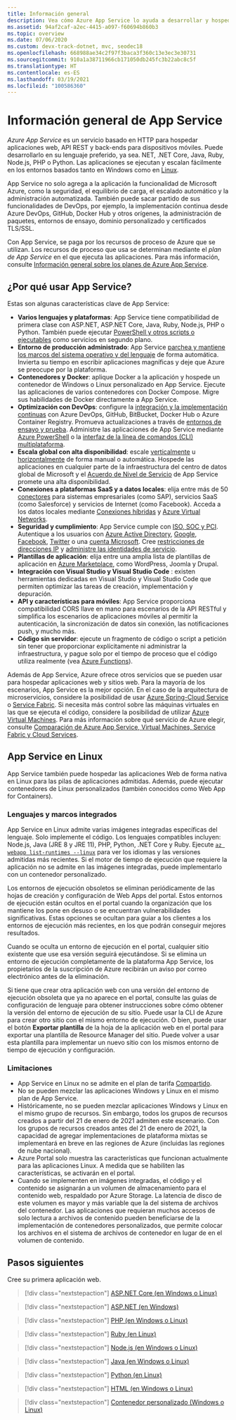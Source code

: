 ```yaml
---
title: Información general
description: Vea cómo Azure App Service lo ayuda a desarrollar y hospedar aplicaciones web.
ms.assetid: 94af2caf-a2ec-4415-a097-f60694b860b3
ms.topic: overview
ms.date: 07/06/2020
ms.custom: devx-track-dotnet, mvc, seodec18
ms.openlocfilehash: 668988ae34c2f97f3baca3f360c13e3ec3e30731
ms.sourcegitcommit: 910a1a38711966cb171050db245fc3b22abc8c5f
ms.translationtype: HT
ms.contentlocale: es-ES
ms.lasthandoff: 03/19/2021
ms.locfileid: "100586360"
---
```

# <a name="app-service-overview"></a>Información general de App Service

*Azure App Service* es un servicio basado en HTTP para hospedar aplicaciones web, API REST y back-ends para dispositivos móviles. Puede desarrollarlo en su lenguaje preferido, ya sea. NET, .NET Core, Java, Ruby, Node.js, PHP o Python. Las aplicaciones se ejecutan y escalan fácilmente en los entornos basados tanto en Windows como en [Linux](#app-service-on-linux).

App Service no solo agrega a la aplicación la funcionalidad de Microsoft Azure, como la seguridad, el equilibrio de carga, el escalado automático y la administración automatizada. También puede sacar partido de sus funcionalidades de DevOps, por ejemplo, la implementación continua desde Azure DevOps, GitHub, Docker Hub y otros orígenes, la administración de paquetes, entornos de ensayo, dominio personalizado y certificados TLS/SSL. 

Con App Service, se paga por los recursos de proceso de Azure que se utilizan. Los recursos de proceso que usa se determinan mediante el _plan de App Service_ en el que ejecuta las aplicaciones. Para más información, consulte [Información general sobre los planes de Azure App Service](overview-hosting-plans.md).

## <a name="why-use-app-service"></a>¿Por qué usar App Service?

Estas son algunas características clave de App Service:

* **Varios lenguajes y plataformas**: App Service tiene compatibilidad de primera clase con ASP.NET, ASP.NET Core, Java, Ruby, Node.js, PHP o Python. También puede ejecutar [PowerShell y otros scripts o ejecutables](webjobs-create.md) como servicios en segundo plano.
* **Entorno de producción administrado**: App Service [parchea y mantiene los marcos del sistema operativo y del lenguaje](overview-patch-os-runtime.md) de forma automática. Invierta su tiempo en escribir aplicaciones magníficas y deje que Azure se preocupe por la plataforma.
* **Contenedores y Docker**: aplique Docker a la aplicación y hospede un contenedor de Windows o Linux personalizado en App Service. Ejecute las aplicaciones de varios contenedores con Docker Compose. Migre sus habilidades de Docker directamente a App Service.
* **Optimización con DevOps**: configure la [integración y la implementación continuas](deploy-continuous-deployment.md) con Azure DevOps, GitHub, BitBucket, Docker Hub o Azure Container Registry. Promueva actualizaciones a través de [entornos de ensayo y prueba](deploy-staging-slots.md). Administre las aplicaciones de App Service mediante [Azure PowerShell](/powershell/azure/) o la [interfaz de la línea de comandos (CLI) multiplataforma](/cli/azure/install-azure-cli).
* **Escala global con alta disponibilidad**: escale [verticalmente](manage-scale-up.md) u [horizontalmente](../azure-monitor/autoscale/autoscale-get-started.md) de forma manual o automática. Hospede las aplicaciones en cualquier parte de la infraestructura del centro de datos global de Microsoft y el [Acuerdo de Nivel de Servicio](https://azure.microsoft.com/support/legal/sla/app-service/) de App Service promete una alta disponibilidad.
* **Conexiones a plataformas SaaS y a datos locales**: elija entre más de 50 [conectores](../connectors/apis-list.md) para sistemas empresariales (como SAP), servicios SaaS (como Salesforce) y servicios de Internet (como Facebook). Acceda a los datos locales mediante [Conexiones híbridas](app-service-hybrid-connections.md) y [Azure Virtual Networks](web-sites-integrate-with-vnet.md).
* **Seguridad y cumplimiento**: App Service cumple con [ISO, SOC y PCI](https://www.microsoft.com/en-us/trustcenter). Autentique a los usuarios con [Azure Active Directory](configure-authentication-provider-aad.md), [Google](configure-authentication-provider-google.md), [Facebook](configure-authentication-provider-facebook.md), [Twitter](configure-authentication-provider-twitter.md) o una [cuenta Microsoft](configure-authentication-provider-microsoft.md). Cree [restricciones de direcciones IP](app-service-ip-restrictions.md) y [administre las identidades de servicio](overview-managed-identity.md).
* **Plantillas de aplicación**: elija entre una amplia lista de plantillas de aplicación en [Azure Marketplace](https://azure.microsoft.com/marketplace/), como WordPress, Joomla y Drupal.
* **Integración con Visual Studio y Visual Studio Code** : existen herramientas dedicadas en Visual Studio y Visual Studio Code que permiten optimizar las tareas de creación, implementación y depuración.
* **API y características para móviles**: App Service proporciona compatibilidad CORS llave en mano para escenarios de la API RESTful y simplifica los escenarios de aplicaciones móviles al permitir la autenticación, la sincronización de datos sin conexión, las notificaciones push, y mucho más.
* **Código sin servidor**: ejecute un fragmento de código o script a petición sin tener que proporcionar explícitamente ni administrar la infraestructura, y pague solo por el tiempo de proceso que el código utiliza realmente (vea [Azure Functions](../azure-functions/index.yml)).

Además de App Service, Azure ofrece otros servicios que se pueden usar para hospedar aplicaciones web y sitios web. Para la mayoría de los escenarios, App Service es la mejor opción.  En el caso de la arquitectura de microservicios, considere la posibilidad de usar [Azure Spring-Cloud Service](../spring-cloud/index.yml) o [Service Fabric](https://azure.microsoft.com/documentation/services/service-fabric).  Si necesita más control sobre las máquinas virtuales en las que se ejecuta el código, considere la posibilidad de utilizar [Azure Virtual Machines](https://azure.microsoft.com/documentation/services/virtual-machines/). Para más información sobre qué servicio de Azure elegir, consulte [Comparación de Azure App Service, Virtual Machines, Service Fabric y Cloud Services](/azure/architecture/guide/technology-choices/compute-decision-tree).

## <a name="app-service-on-linux"></a>App Service en Linux

App Service también puede hospedar las aplicaciones Web de forma nativa en Linux para las pilas de aplicaciones admitidas. Además, puede ejecutar contenedores de Linux personalizados (también conocidos como Web App for Containers).

### <a name="built-in-languages-and-frameworks"></a>Lenguajes y marcos integrados

App Service en Linux admite varias imágenes integradas específicas del lenguaje. Solo implemente el código. Los lenguajes compatibles incluyen: Node.js, Java (JRE 8 y JRE 11), PHP, Python, .NET Core y Ruby. Ejecute [`az webapp list-runtimes --linux`](/cli/azure/webapp#az-webapp-list-runtimes) para ver los idiomas y las versiones admitidas más recientes. Si el motor de tiempo de ejecución que requiere la aplicación no se admite en las imágenes integradas, puede implementarlo con un contenedor personalizado.

Los entornos de ejecución obsoletos se eliminan periódicamente de las hojas de creación y configuración de Web Apps del portal. Estos entornos de ejecución están ocultos en el portal cuando la organización que los mantiene los pone en desuso o se encuentran vulnerabilidades significativas. Estas opciones se ocultan para guiar a los clientes a los entornos de ejecución más recientes, en los que podrán conseguir mejores resultados. 

Cuando se oculta un entorno de ejecución en el portal, cualquier sitio existente que use esa versión seguirá ejecutándose. Si se elimina un entorno de ejecución completamente de la plataforma App Service, los propietarios de la suscripción de Azure recibirán un aviso por correo electrónico antes de la eliminación.

Si tiene que crear otra aplicación web con una versión del entorno de ejecución obsoleta que ya no aparece en el portal, consulte las guías de configuración de lenguaje para obtener instrucciones sobre cómo obtener la versión del entorno de ejecución de su sitio. Puede usar la CLI de Azure para crear otro sitio con el mismo entorno de ejecución. O bien, puede usar el botón **Exportar plantilla** de la hoja de la aplicación web en el portal para exportar una plantilla de Resource Manager del sitio. Puede volver a usar esta plantilla para implementar un nuevo sitio con los mismos entorno de tiempo de ejecución y configuración.

### <a name="limitations"></a>Limitaciones

- App Service en Linux no se admite en el plan de tarifa [Compartido](https://azure.microsoft.com/pricing/details/app-service/plans/). 
- No se pueden mezclar las aplicaciones Windows y Linux en el mismo plan de App Service.  
- Históricamente, no se pueden mezclar aplicaciones Windows y Linux en el mismo grupo de recursos. Sin embargo, todos los grupos de recursos creados a partir del 21 de enero de 2021 admiten este escenario. Con los grupos de recursos creados antes del 21 de enero de 2021, la capacidad de agregar implementaciones de plataforma mixtas se implementará en breve en las regiones de Azure (incluidas las regiones de nube nacional).
- Azure Portal solo muestra las características que funcionan actualmente para las aplicaciones Linux. A medida que se habiliten las características, se activarán en el portal.
- Cuando se implementen en imágenes integradas, el código y el contenido se asignarán a un volumen de almacenamiento para el contenido web, respaldado por Azure Storage. La latencia de disco de este volumen es mayor y más variable que la del sistema de archivos del contenedor. Las aplicaciones que requieran muchos accesos de solo lectura a archivos de contenido pueden beneficiarse de la implementación de contenedores personalizados, que permite colocar los archivos en el sistema de archivos de contenedor en lugar de en el volumen de contenido.

## <a name="next-steps"></a>Pasos siguientes

Cree su primera aplicación web.

> [!div class="nextstepaction"]
> [ASP.NET Core (en Windows o Linux)](quickstart-dotnetcore.md)

> [!div class="nextstepaction"]
> [ASP.NET (en Windows)](quickstart-dotnet-framework.md)

> [!div class="nextstepaction"]
> [PHP (en Windows o Linux)](quickstart-php.md)

> [!div class="nextstepaction"]
> [Ruby (en Linux)](quickstart-ruby.md)

> [!div class="nextstepaction"]
> [Node.js (en Windows o Linux)](quickstart-nodejs.md)

> [!div class="nextstepaction"]
> [Java (en Windows o Linux)](quickstart-java.md)

> [!div class="nextstepaction"]
> [Python (en Linux)](quickstart-python.md)

> [!div class="nextstepaction"]
> [HTML (en Windows o Linux)](quickstart-html.md)

> [!div class="nextstepaction"]
> [Contenedor personalizado (Windows o Linux)](tutorial-custom-container.md)
